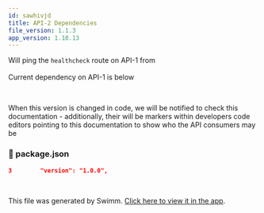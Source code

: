 ```yaml
---
id: sawhivjd
title: API-2 Dependencies
file_version: 1.1.3
app_version: 1.18.13
---
```


Will ping the `healthcheck`<swm-token data-swm-token="Z2l0aHViJTNBJTNBc3dpbW0tZGVtby1zZXJ2ZXIxJTNBJTNBcm9zcy1naWRlb24tYXN1cmlvbg==:routes/initRoutes.js:4:6:6:`router.get(&quot;/healthcheck&quot;, async (req, res) =&gt; {`"/> route on API-1 from<br/>
<br/>Current dependency on API-1 is below

<br/>

When this version is changed in code, we will be notified to check this documentation - additionally, their will be markers within developers code editors pointing to this documentation to show who the API consumers may be
<!-- NOTE-swimm-snippet: the lines below link your snippet to Swimm -->
<!-- NOTE-swimm-repo ::Z2l0aHViJTNBJTNBc3dpbW0tZGVtby1zZXJ2ZXIxJTNBJTNBcm9zcy1naWRlb24tYXN1cmlvbg==:: -->
### 📄 package.json
```json
3        "version": "1.0.0",
```

<br/>

This file was generated by Swimm. [Click here to view it in the app](https://app.swimm.io/repos/Z2l0aHViJTNBJTNBc3dpbW0tZGVtby1zZXJ2ZXIyJTNBJTNBcm9zcy1naWRlb24tYXN1cmlvbg==/docs/sawhivjd).
